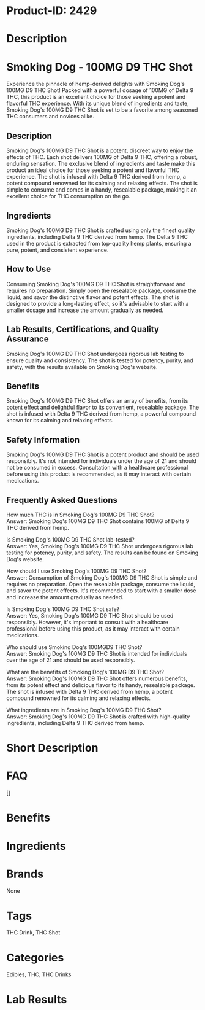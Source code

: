 # Product-ID: 2429

# Description

<h1>Smoking Dog - 100MG D9 THC Shot</h1>
<p>Experience the pinnacle of hemp-derived delights with Smoking Dog's 100MG D9 THC Shot! Packed with a powerful dosage of 100MG of Delta 9 THC, this product is an excellent choice for those seeking a potent and flavorful THC experience. With its unique blend of ingredients and taste, Smoking Dog's 100MG D9 THC Shot is set to be a favorite among seasoned THC consumers and novices alike.</p>
<h2>Description</h2>
<p>Smoking Dog's 100MG D9 THC Shot is a potent, discreet way to enjoy the effects of THC. Each shot delivers 100MG of Delta 9 THC, offering a robust, enduring sensation. The exclusive blend of ingredients and taste make this product an ideal choice for those seeking a potent and flavorful THC experience. The shot is infused with Delta 9 THC derived from hemp, a potent compound renowned for its calming and relaxing effects. The shot is simple to consume and comes in a handy, resealable package, making it an excellent choice for THC consumption on the go.</p>
<h2>Ingredients</h2>
<p>Smoking Dog's 100MG D9 THC Shot is crafted using only the finest quality ingredients, including Delta 9 THC derived from hemp. The Delta 9 THC used in the product is extracted from top-quality hemp plants, ensuring a pure, potent, and consistent experience.</p>
<h2>How to Use</h2>
<p>Consuming Smoking Dog's 100MG D9 THC Shot is straightforward and requires no preparation. Simply open the resealable package, consume the liquid, and savor the distinctive flavor and potent effects. The shot is designed to provide a long-lasting effect, so it's advisable to start with a smaller dosage and increase the amount gradually as needed.</p>
<h2>Lab Results, Certifications, and Quality Assurance</h2>
<p>Smoking Dog's 100MG D9 THC Shot undergoes rigorous lab testing to ensure quality and consistency. The shot is tested for potency, purity, and safety, with the results available on Smoking Dog's website.</p>
<h2>Benefits</h2>
<p>Smoking Dog's 100MG D9 THC Shot offers an array of benefits, from its potent effect and delightful flavor to its convenient, resealable package. The shot is infused with Delta 9 THC derived from hemp, a powerful compound known for its calming and relaxing effects.</p>
<h2>Safety Information</h2>
<p>Smoking Dog's 100MG D9 THC Shot is a potent product and should be used responsibly. It's not intended for individuals under the age of 21 and should not be consumed in excess. Consultation with a healthcare professional before using this product is recommended, as it may interact with certain medications.</p>
<h2>Frequently Asked Questions</h2>
<p>How much THC is in Smoking Dog's 100MG D9 THC Shot?<br />
Answer: Smoking Dog's 100MG D9 THC Shot contains 100MG of Delta 9 THC derived from hemp.</p>
<p>Is Smoking Dog's 100MG D9 THC Shot lab-tested?<br />
Answer: Yes, Smoking Dog's 100MG D9 THC Shot undergoes rigorous lab testing for potency, purity, and safety. The results can be found on Smoking Dog's website.</p>
<p>How should I use Smoking Dog's 100MG D9 THC Shot?<br />
Answer: Consumption of Smoking Dog's 100MG D9 THC Shot is simple and requires no preparation. Open the resealable package, consume the liquid, and savor the potent effects. It's recommended to start with a smaller dose and increase the amount gradually as needed.</p>
<p>Is Smoking Dog's 100MG D9 THC Shot safe?<br />
Answer: Yes, Smoking Dog's 100MG D9 THC Shot should be used responsibly. However, it's important to consult with a healthcare professional before using this product, as it may interact with certain medications.</p>
<p>Who should use Smoking Dog's 100MGD9 THC Shot?<br />
Answer: Smoking Dog's 100MG D9 THC Shot is intended for individuals over the age of 21 and should be used responsibly.</p>
<p>What are the benefits of Smoking Dog's 100MG D9 THC Shot?<br />
Answer: Smoking Dog's 100MG D9 THC Shot offers numerous benefits, from its potent effect and delicious flavor to its handy, resealable package. The shot is infused with Delta 9 THC derived from hemp, a potent compound renowned for its calming and relaxing effects.</p>
<p>What ingredients are in Smoking Dog's 100MG D9 THC Shot?<br />
Answer: Smoking Dog's 100MG D9 THC Shot is crafted with high-quality ingredients, including Delta 9 THC derived from hemp.</p>


# Short Description



# FAQ
[]

# Benefits



# Ingredients



# Brands

None

# Tags

THC Drink, THC Shot

# Categories

Edibles, THC, THC Drinks

# Lab Results
